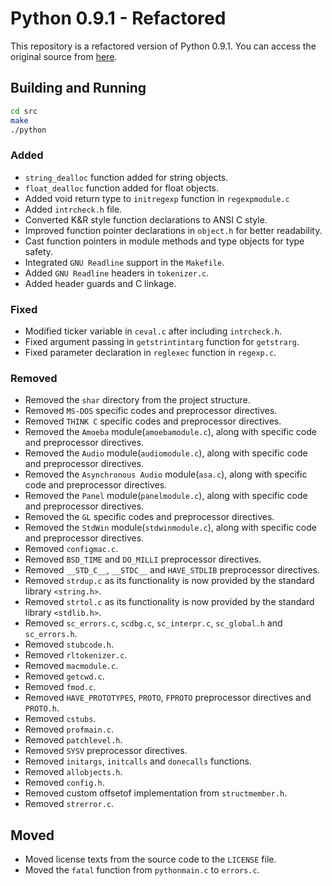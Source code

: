 # Python 0.9.1 - Refactored

This repository is a refactored version of Python 0.9.1. You can access the
original source from [here](https://github.com/smontanaro/python-0.9.1).

## Building and Running
```sh
cd src
make
./python
```

### Added
- `string_dealloc` function added for string objects.
- `float_dealloc` function added for float objects.
- Added void return type to `initregexp` function in `regexpmodule.c`
- Added `intrcheck.h` file.
- Converted K&R style function declarations to ANSI C style.
- Improved function pointer declarations in `object.h` for better readability.
- Cast function pointers in module methods and type objects for type safety.
- Integrated `GNU Readline` support in the `Makefile`.
- Added `GNU Readline` headers in `tokenizer.c`.
- Added header guards and C linkage.

### Fixed
- Modified ticker variable in `ceval.c` after including `intrcheck.h`.
- Fixed argument passing in `getstrintintarg` function for `getstrarg`.
- Fixed parameter declaration in `reglexec` function in `regexp.c`.

### Removed
- Removed the `shar` directory from the project structure.
- Removed `MS-DOS` specific codes and preprocessor directives.
- Removed `THINK C` specific codes and preprocessor directives.
- Removed the `Amoeba` module(`amoebamodule.c`), along with specific code and preprocessor directives.
- Removed the `Audio` module(`audiomodule.c`), along with specific code and preprocessor directives.
- Removed the `Asynchronous Audio` module(`asa.c`), along with specific code and preprocessor directives.
- Removed the `Panel` module(`panelmodule.c`), along with specific code and preprocessor directives.
- Removed the `GL` specific codes and preprocessor directives.
- Removed the `StdWin` module(`stdwinmodule.c`), along with specific code and preprocessor directives.
- Removed `configmac.c`.
- Removed `BSD_TIME` and `DO_MILLI` preprocessor directives.
- Removed `__STD_C__`, `__STDC__` and `HAVE_STDLIB` preprocessor directives.
- Removed `strdup.c` as its functionality is now provided by the standard library `<string.h>`.
- Removed `strtol.c` as its functionality is now provided by the standard library `<stdlib.h>`.
- Removed `sc_errors.c`, `scdbg.c`, `sc_interpr.c`, `sc_global.h` and `sc_errors.h`.
- Removed `stubcode.h`.
- Removed `rltokenizer.c`.
- Removed `macmodule.c`.
- Removed `getcwd.c`.
- Removed `fmod.c`.
- Removed `HAVE_PROTOTYPES`, `PROTO`, `FPROTO` preprocessor directives and `PROTO.h`.
- Removed `cstubs`.
- Removed `profmain.c`.
- Removed `patchlevel.h`.
- Removed `SYSV` preprocessor directives.
- Removed `initargs`, `initcalls` and `donecalls` functions.
- Removed `allobjects.h`.
- Removed `config.h`.
- Removed custom offsetof implementation from `structmember.h`.
- Removed `strerror.c`.

## Moved
- Moved license texts from the source code to the `LICENSE` file.
- Moved the `fatal` function from `pythonmain.c` to `errors.c`.